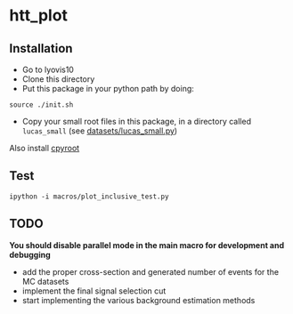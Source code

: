 # htt_plot

## Installation

* Go to lyovis10
* Clone this directory
* Put this package in your python path by doing: 

```
source ./init.sh
```

* Copy your small root files in this package, in a directory called `lucas_small` (see [datasets/lucas_small.py](datasets/lucas_small.py))

Also install [cpyroot](https://github.com/cbernet/cpyroot)

## Test

```
ipython -i macros/plot_inclusive_test.py 
```

## TODO

**You should disable parallel mode in the main macro for development and debugging**

* add the proper cross-section and generated number of events for the MC datasets 
* implement the final signal selection cut
* start implementing the various background estimation methods
